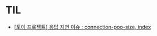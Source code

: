 # TIL

- [[토이 프로젝트] 응답 지연 이슈 : connection-poo-size, index](https://cire0304.github.io/database/title-%ED%86%A0%EC%9D%B4-%ED%94%84%EB%A1%9C%EC%A0%9D%ED%8A%B8-%ED%92%80%EC%8A%A4%EC%BA%94-%EC%9D%B4%EC%8A%88-%EC%9D%B8%EB%8D%B1%EC%8A%A4/)
